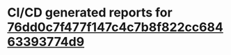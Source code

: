 # CI/CD generated reports for [76dd0c7f477f147c4c7b8f822cc68463393774d9](https://github.com/hydephp/develop/commit/76dd0c7f477f147c4c7b8f822cc68463393774d9)
